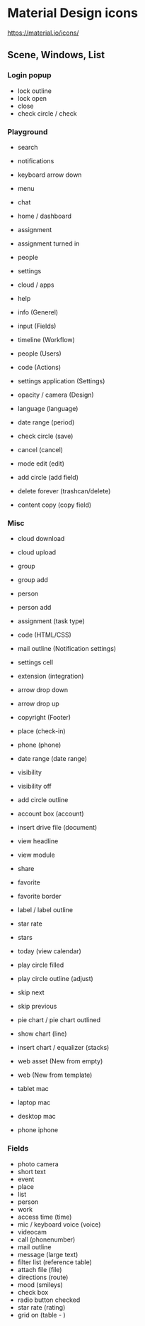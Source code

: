 # Material Design icons
https://material.io/icons/

## Scene, Windows, List

### Login popup
- lock outline
- lock open
- close
- check circle / check

### Playground

- search
- notifications
- keyboard arrow down
- menu
- chat
- home / dashboard
- assignment 
- assignment turned in
- people
- settings
- cloud / apps 
- help 

- info (Generel)
- input (Fields)
- timeline (Workflow)
- people (Users)
- code (Actions)
- settings application (Settings)
- opacity / camera (Design)

- language (language)

- date range (period)

- check circle (save)
- cancel (cancel)

- mode edit (edit)
- add circle (add field)
- delete forever (trashcan/delete)
- content copy (copy field)

### Misc

- cloud download
- cloud upload
- group
- group add
- person
- person add
- assignment (task type)
- code (HTML/CSS)
- mail outline (Notification settings)
- settings cell
- extension (integration)
- arrow drop down
- arrow drop up
- copyright (Footer)
- place (check-in)
- phone (phone)
- date range (date range)
- visibility
- visibility off
- add circle outline
- account box (account)
- insert drive file (document)

- view headline
- view module
- share
- favorite
- favorite border
- label / label outline
- star rate
- stars
- today (view calendar)
- play circle filled
- play circle outline (adjust)
- skip next
- skip previous
- pie chart / pie chart outlined
- show chart (line)
- insert chart / equalizer (stacks)
- web asset (New from empty)
- web (New from template)
- tablet mac
- laptop mac
- desktop mac
- phone iphone


### Fields

- photo camera
- short text
- event
- place
- list
- person
- work 
- access time (time)
- mic / keyboard voice (voice)
- videocam
- call (phonenumber)
- mail outline
- message (large text)
- filter list (reference table)
- attach file (file)
- directions (route)
- mood (smileys)
- check box
- radio button checked
- star rate (rating)
- grid on (table - )




